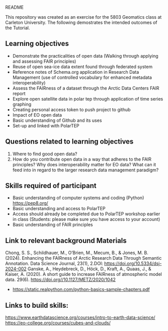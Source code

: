 README

This repository was created as an exercise for the 5803 Geomatics class at Carleton University. The following demostrates the intended outcomes of the Tutorial.

## Learning objectives 
- Demonstrate the practicalities of open data (Walking through applying and assessing FAIR principles)
- Reuse of open sea-ice data extent found through federated system
- Reference notes of Schema.org application in Research Data Management (use of controlled vocabulary for enhanced metadata interoperability)
- Assess the FAIRness of a dataset through the Arctic Data Centers FAIR report
- Explore open satellite data in polar tep through application of time series graphing
- Creating personal access token to push project to github 
- Impact of EO open data
- Basic understanding of Github and its uses
- Set-up and linked with PolarTEP

## Questions related to learning objectives
1) Where to find good open data?
2) How do you contribute open data in a way that adheres to the FAIR principles?
Why does interoperability matter for EO data? What can it feed into in regard to the larger research data management paradigm?


## Skills required of participant
- Basic understanding of computer systems and coding (Python)
https://pep8.org/ 
- Basic understanding and access to PolarTEP
- Access should already be completed due to PolarTEP workshop earlier in class (Students: please make sure you have access to your account)
- Basic understanding of FAIR principles 

## Link to relevant background Materials
Chong, S. S., Schildhauer, M., O’Brien, M., Mecum, B., &amp; Jones, M. B. (2024). Enhancing the FAIRness of Arctic Research Data Through Semantic Annotation. Data Science Journal, 23(1), 2.DOI: https://doi.org/10.5334/dsj-2024-002
Ganske, A., Heydebreck, D., Höck, D., Kraft, A., Quaas, J., & Kaiser, A. (2020). A short guide to increase FAIRness of atmospheric model data. 29(6). https://doi.org//10.1127/METZ/2020/1042 
- https://static.realpython.com/python-basics-sample-chapters.pdf 

## Links to build skills:
https://www.earthdatascience.org/courses/intro-to-earth-data-science/
https://eo-college.org/courses/cubes-and-clouds/ 

